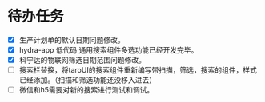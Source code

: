 # 待办任务
- [x] 生产计划单的默认日期问题修改。
- [x] hydra-app 低代码 通用搜索组件多选功能已经开发完毕。
- [x] 科宁达的物联网筛选日期范围问题修改。
- [ ] 搜索栏替换，将taroUI的搜索组件重新编写带扫描，筛选，搜索的组件，样式已经添加。（扫描和筛选功能还没移入进去）
- [ ] 微信和h5需要对新的搜索进行测试和调试。